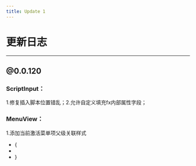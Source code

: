 ```yaml
---
title: Update 1
---
```


# 更新日志

---

## @0.0.120

### ScriptInput：

1.修复插入脚本位置错乱；2.允许自定义填充fx内部属性字段；

### MenuView：

1.添加当前激活菜单项父级关联样式

- {
-
- }
